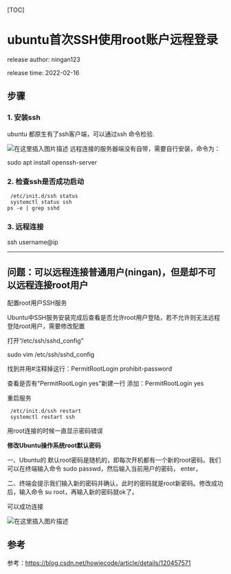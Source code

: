 [TOC]

# ubuntu首次SSH使用root账户远程登录

release author: ningan123

release time: 2022-02-16



## 步骤

### 1. 安装ssh
 ubuntu  都原生有了ssh客户端，可以通过ssh 命令检验.

 ![在这里插入图片描述](https://img-blog.csdnimg.cn/0597cc190a9e4defb9cd2edc98458cb4.png)
远程连接的服务器端没有自带，需要自行安装，命令为：

sudo apt install openssh-server


### 2. 检查ssh是否成功启动
```
 /etc/init.d/ssh status
 systemctl status ssh
ps -e | grep sshd
```



### 3. 远程连接
ssh username@ip



-----

## 问题：可以远程连接普通用户(ningan)，但是却不可以远程连接root用户

配置root用户SSH服务

Ubuntu中SSH服务安装完成后查看是否允许root用户登陆，若不允许则无法远程登陆root用户，需要修改配置

打开“/etc/ssh/sshd_config”

sudo vim  /etc/ssh/sshd_config

找到并用#注释掉这行：PermitRootLogin prohibit-password

查看是否有“PermitRootLogin yes”新建一行 添加：PermitRootLogin yes

重启服务

```
 /etc/init.d/ssh restart
 systemctl restart ssh

```



用root连接的时候一直显示密码错误



**修改Ubuntu操作系统root默认密码**

 一、Ubuntu的 默认root密码是随机的，即每次开机都有一个新的root密码。我们可以在终端输入命令 sudo passwd，然后输入当前用户的密码， enter，

 二、终端会提示我们输入新的密码并确认，此时的密码就是root新密码。修改成功后，输入命令 su root，再输入新的密码就ok了。 



可以成功连接



![在这里插入图片描述](https://img-blog.csdnimg.cn/cd09fe53e108439ca4e13df258ab0972.png?x-oss-process=image/watermark,type_d3F5LXplbmhlaQ,shadow_50,text_Q1NETiBA5a6J5a6JY3Nkbg==,size_20,color_FFFFFF,t_70,g_se,x_16)


## 参考
参考：https://blog.csdn.net/howiecode/article/details/120457571
